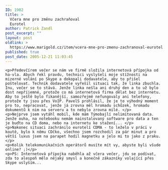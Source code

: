 ```yaml
---
ID: 1902
title: >
  Včera mne pro změnu zachraňoval
  Eurotel
author: Patrick Zandl
post_excerpt: ""
layout: post
oldlink: >
  https://www.marigold.cz/item/vcera-mne-pro-zmenu-zachranoval-eurotel
published: true
post_date: 2005-12-21 11:03:45
---
```

	<p>Předevčírem večer se nám ve firmě složila internetová přípojka od ha-vla. Abych řekl pravdu, technici vyslyšeli moje stížnosti na mizerné volání po Skype a dokopali dodavatele, aby to přišel poštelovat. Technik dodavatele vyřešil situaci tak, že linka zbuchla. Inu, večer se to stává. Jenže linka nešla ani druhý den a to už bylo dost nepříjemné, protože co má internetová firma dělat bez internetu. Aby to ještě bylo fikanější, samozřejmě nefungovaly ani telefony, protože ty jsou přes VoIP. PavelS prohlásil, že je to výhodný moment pro to, nepracovat, jenže já zrovna měl hromadu schůzek, hromadu dokumentů k nim na serveru a to nebylo zrovna milé. </p>
	<p>Nejprve jsem vytáhl mobil, kde mám Týmobajlí nelimitovaná data. Jenže ouha, na notebooku nemám nainstalovaný software pro data a ten je buďto na CD doma, nebo na internetu ke stažení... </p>
	<p>Nakonec situaci zachránilo eurotelí CDMA - to leželo v práci v koutě, bylo k němu CDčko, všechno jsem rozchodil za pár minut a pro větší luxus jsem na parapet hodil magnetku a jelo mi to jako z praku. </p>
	<p>Kolik telekomunikačních operátorů musíte mít vy, abyste byli všude online? ;)</p>
	<p>PS: Internetová přípojka naběhla až včera večer, jdu se podívat, zda to alespoň mělo nějaký smysl a konečně zákazníky volající přes Skype uslyším...
</p>
